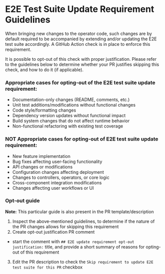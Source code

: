 # E2E Test Suite Update Requirement Guidelines

When bringing new changes to the operator code, such changes are by default required to be accompanied by extending and/or updating the E2E test suite accordingly. A GitHub Action check is in place to enforce this requirement.

It is possible to opt-out of this check with proper justification. Please refer to the guidelines below to determine whether your PR justifies skipping this check, and how to do it (if applicable).

### Appropriate cases for opting-out of the E2E test suite update requirement:

- Documentation-only changes (README, comments, etc.)
- Unit test additions/modifications without functional changes
- Code style/formatting changes
- Dependency version updates without functional impact
- Build system changes that do not affect runtime behavior
- Non-functional refactoring with existing test coverage

### NOT Appropriate cases for opting-out of E2E test suite update requirement:

- New feature implementation
- Bug fixes affecting user-facing functionality
- API changes or modifications
- Configuration changes affecting deployment
- Changes to controllers, operators, or core logic
- Cross-component integration modifications
- Changes affecting user workflows or UI

### Opt-out guide
**Note:** This particular guide is also present in the PR template/description

1. Inspect the above-mentioned guidelines, to determine if the nature of the PR changes allows for skipping this requirement
2. Create opt-out justification PR comment
  - start the comment with `## E2E update requirement opt-out justification:` title, and provide a short summary of reasons for opting-out of this requirement
3. Edit the PR description to check the `Skip requirement to update E2E test suite for this PR` checkbox